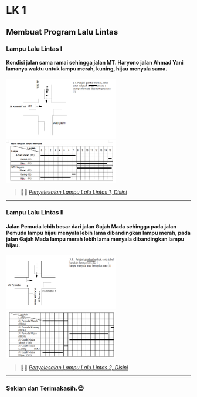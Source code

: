 # LK 1
## Membuat Program Lalu Lintas

### Lampu Lalu Lintas I
#### Kondisi jalan sama ramai sehingga jalan MT. Haryono jalan Ahmad Yani lamanya waktu untuk lampu merah, kuning, hijau menyala sama.

<img src="../img/LK 1/2.1.png" alt="2.1" width="300" />
<br>
<img src="../img/LK 1/tabel 2.1.png" alt="tabel" width="300" />

> 📝✅ [*Penyelesaian Lampu Lalu Lintas 1, Disini*](1.1-program-lalu-lintas.ino)
___

### Lampu Lalu Lintas II
#### Jalan Pemuda lebih besar dari jalan Gajah Mada sehingga pada jalan Pemuda lampu hijau menyala lebih lama dibandingkan lampu merah, pada jalan Gajah Mada lampu merah lebih lama menyala dibandingkan lampu hijau.

<img src="../img/LK 1/3.1.png" alt="2.1" width="300" />
<br>
<img src="../img/LK 1/tabel 3.1.png" alt="tabel" width="300" />

> 📝✅ [*Penyelesaian Lampu Lalu Lintas 2, Disini*](1.2-program-lalu-lintas.ino)
___

### Sekian dan Terimakasih.😊